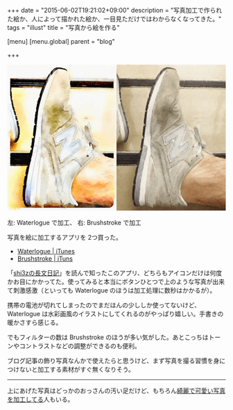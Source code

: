 +++
date = "2015-06-02T19:21:02+09:00"
description = "写真加工で作られた絵か、人によって描かれた絵か、一目見ただけではわからなくなってきた。"
tags = "illust"
title = "写真から絵を作る"

[menu]
  [menu.global]
    parent = "blog"

+++

![左は水彩画のようで右は油絵のよう](/images/blog/make-illustration-from-photo/images.png)

左: Waterlogue で加工、 右: Brushstroke で加工

写真を絵に加工するアプリを 2つ買った。

- [Waterlogue | iTunes](https://itunes.apple.com/us/app/waterlogue/id764925064?mt=8)
- [Brushstroke | iTuns](https://itunes.apple.com/us/app/brushstroke/id824421012?mt=8)

「[shi3zの長文日記](http://d.hatena.ne.jp/shi3z/20150602/1433193496)」を読んで知ったこのアプリ、どちらもアイコンだけは何度かお目にかかってた。使ってみると本当にボタンひとつで上のような写真が出来て刺激感激（といっても Waterlogue のほうは加工処理に数秒はかかるが）。

携帯の電池が切れてしまったのでまだほんの少ししか使ってないけど、Waterlogue は水彩画風のイラストにしてくれるのがやっぱり嬉しい。手書きの暖かさすら感じる。

でもフィルターの数は Brushstroke のほうが多い気がした。あとこっちはトーンやコントラストなどの調整ができるのも便利。

ブログ記事の飾り写真なんかで使えたらと思うけど、まず写真を撮る習慣を身につけないと加工する素材がすぐ無くなりそう。

---

上にあげた写真はどっかのおっさんの汚い足だけど、もちろん[綺麗で可愛い写真を加工してる](http://www.pixiv.net/member_illust.php?mode=medium&illust_id=48477819)人もいる。
